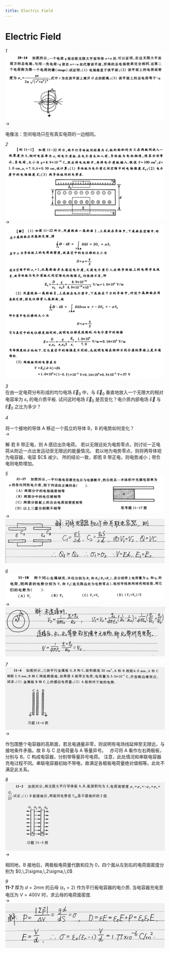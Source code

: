 ```yaml
---
title: Electric Field
---
```


# Electric Field

*1*  
<img src="assets/010-electricfield-01.jpg" />  
->  
<div class="anstxt"> 
电像法：空间电场只在有真实电荷的一边相同。
</div>

*2*  
<img src="assets/010-electricfield-02-1.jpg" />  
->  
<img class="ansimg" src="assets/010-electricfield-02-2.jpg" />

*3*  
在由一定电荷分布形成的均匀电场 $\vec{E}_ {0}$ 中，与 $\vec{E}_ {0}$ 垂直地放入一个无限大的相对电容率为 $\varepsilon_ {\mathrm{r}}$ 的电介质平板. 试问这时电场 $\vec{E}_ {0}$ 是否变化？电介质内部电场 $\vec{E}$ 与 $\vec{E}_ {0}$ 之比为多少？

*4*  

将一个接地的导体 A 移近一个孤立的导体 B，B 的电势如何变化？  
->  
<div class="anstxt"> 
解  
若 B 带正电，则 A 感应出负电荷。  
若以无限远处为电势零点，则讨论一正电荷从附近一点出发运动至无限远的能量情况。  
若以地为电势零点，则将两导体视为电容器，电容 $C$ 减少。  
所的结论一致，即若 B 带正电，则电势减小；带负电则电势增加。  
</div>

*5*  
<img src="assets/010-electricfield-05-1.jpg" />  
->  
<img class="ansimg" src="assets/010-electricfield-05-2.jpg" />  

*6*  
<img src="assets/010-electricfield-06-1.jpg" />  
->  
<img class="ansimg" src="assets/010-electricfield-06-2.jpg" />  

*7*  
<img src="assets/010-electricfield-07.jpg" />  
->  
<div class="anstxt"> 
作包围整个电容器的高斯面，若总电通量非零，则说明有电场线延伸至无限远，与接地条件矛盾。故 B 与 C 总电荷量与 A 等量异号。  
亦可将 A 看作左右两极板，分别与 B，C 构成电容器，分别带等量异号电荷。  
注意，此处情况和串联电容器充电过程不同。串联电容器初始不带电，故满足各极板电荷量绝对值相等。此处不满足此关系。
</div>

*8*  
<img src="assets/010-electricfield-08.jpg" />  
->  
<div class="anstxt"> 
相同地，B 接地后，两极板电荷量代数和应为 0，四个面从左到右的电荷面密度分别为 $0,\,2\sigma,\,2\sigma,\,0$
</div>

*9*  
**11-7** 厚为 $d=2\mathrm{mm}$ 的云母 $(\varepsilon_{\mathrm{r}}=2)$ 作为平行板电容器的电介质. 当电容器充电至电压为 $V=400\mathrm{V}$ 时，求云母的电荷面密度.  
->  
<img class="ansimg" src="assets/010-electricfield-09-1.jpg" />